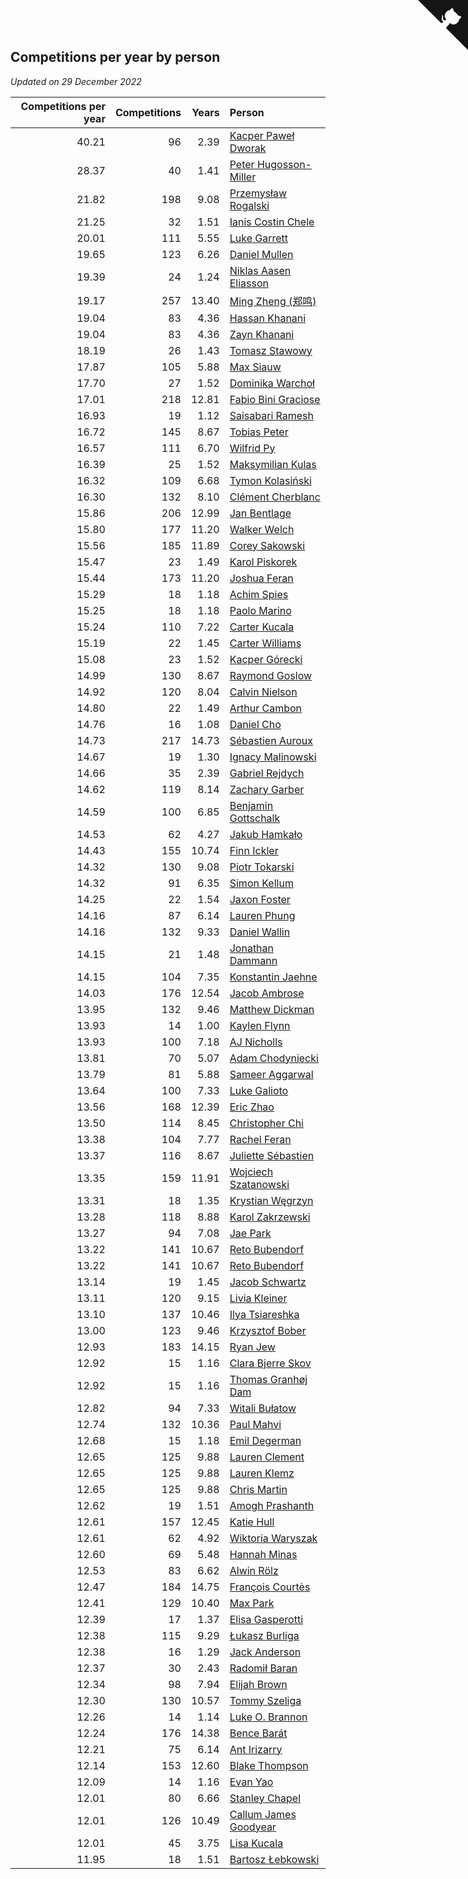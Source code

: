 ## Competitions per year by person

*Updated on 29 December 2022*

| Competitions per year | Competitions | Years | Person |
| ---: | ---: | ---: | :--- |
| 40.21 | 96 | 2.39 | [Kacper Paweł Dworak](https://www.worldcubeassociation.org/persons/2020DWOR01) |
| 28.37 | 40 | 1.41 | [Peter Hugosson-Miller](https://www.worldcubeassociation.org/persons/2021HUGO01) |
| 21.82 | 198 | 9.08 | [Przemysław Rogalski](https://www.worldcubeassociation.org/persons/2013ROGA02) |
| 21.25 | 32 | 1.51 | [Ianis Costin Chele](https://www.worldcubeassociation.org/persons/2021CHEL01) |
| 20.01 | 111 | 5.55 | [Luke Garrett](https://www.worldcubeassociation.org/persons/2017GARR05) |
| 19.65 | 123 | 6.26 | [Daniel Mullen](https://www.worldcubeassociation.org/persons/2016MULL04) |
| 19.39 | 24 | 1.24 | [Niklas Aasen Eliasson](https://www.worldcubeassociation.org/persons/2021ELIA01) |
| 19.17 | 257 | 13.40 | [Ming Zheng (郑鸣)](https://www.worldcubeassociation.org/persons/2009ZHEN11) |
| 19.04 | 83 | 4.36 | [Hassan Khanani](https://www.worldcubeassociation.org/persons/2018KHAN26) |
| 19.04 | 83 | 4.36 | [Zayn Khanani](https://www.worldcubeassociation.org/persons/2018KHAN28) |
| 18.19 | 26 | 1.43 | [Tomasz Stawowy](https://www.worldcubeassociation.org/persons/2021STAW01) |
| 17.87 | 105 | 5.88 | [Max Siauw](https://www.worldcubeassociation.org/persons/2017SIAU02) |
| 17.70 | 27 | 1.52 | [Dominika Warchoł](https://www.worldcubeassociation.org/persons/2021WARC01) |
| 17.01 | 218 | 12.81 | [Fabio Bini Graciose](https://www.worldcubeassociation.org/persons/2010GRAC02) |
| 16.93 | 19 | 1.12 | [Saisabari Ramesh](https://www.worldcubeassociation.org/persons/2021RAME01) |
| 16.72 | 145 | 8.67 | [Tobias Peter](https://www.worldcubeassociation.org/persons/2014PETE03) |
| 16.57 | 111 | 6.70 | [Wilfrid Py](https://www.worldcubeassociation.org/persons/2016PYWI01) |
| 16.39 | 25 | 1.52 | [Maksymilian Kulas](https://www.worldcubeassociation.org/persons/2021KULA02) |
| 16.32 | 109 | 6.68 | [Tymon Kolasiński](https://www.worldcubeassociation.org/persons/2016KOLA02) |
| 16.30 | 132 | 8.10 | [Clément Cherblanc](https://www.worldcubeassociation.org/persons/2014CHER05) |
| 15.86 | 206 | 12.99 | [Jan Bentlage](https://www.worldcubeassociation.org/persons/2010BENT01) |
| 15.80 | 177 | 11.20 | [Walker Welch](https://www.worldcubeassociation.org/persons/2011WELC01) |
| 15.56 | 185 | 11.89 | [Corey Sakowski](https://www.worldcubeassociation.org/persons/2011SAKO01) |
| 15.47 | 23 | 1.49 | [Karol Piskorek](https://www.worldcubeassociation.org/persons/2021PISK01) |
| 15.44 | 173 | 11.20 | [Joshua Feran](https://www.worldcubeassociation.org/persons/2011FERA01) |
| 15.29 | 18 | 1.18 | [Achim Spies](https://www.worldcubeassociation.org/persons/2021SPIE01) |
| 15.25 | 18 | 1.18 | [Paolo Marino](https://www.worldcubeassociation.org/persons/2021MARI04) |
| 15.24 | 110 | 7.22 | [Carter Kucala](https://www.worldcubeassociation.org/persons/2015KUCA01) |
| 15.19 | 22 | 1.45 | [Carter Williams](https://www.worldcubeassociation.org/persons/2021WILL06) |
| 15.08 | 23 | 1.52 | [Kacper Górecki](https://www.worldcubeassociation.org/persons/2021GORE01) |
| 14.99 | 130 | 8.67 | [Raymond Goslow](https://www.worldcubeassociation.org/persons/2014GOSL01) |
| 14.92 | 120 | 8.04 | [Calvin Nielson](https://www.worldcubeassociation.org/persons/2014NIEL03) |
| 14.80 | 22 | 1.49 | [Arthur Cambon](https://www.worldcubeassociation.org/persons/2021CAMB01) |
| 14.76 | 16 | 1.08 | [Daniel Cho](https://www.worldcubeassociation.org/persons/2021CHOD01) |
| 14.73 | 217 | 14.73 | [Sébastien Auroux](https://www.worldcubeassociation.org/persons/2008AURO01) |
| 14.67 | 19 | 1.30 | [Ignacy Malinowski](https://www.worldcubeassociation.org/persons/2021MALI02) |
| 14.66 | 35 | 2.39 | [Gabriel Rejdych](https://www.worldcubeassociation.org/persons/2020REJD01) |
| 14.62 | 119 | 8.14 | [Zachary Garber](https://www.worldcubeassociation.org/persons/2014GARB01) |
| 14.59 | 100 | 6.85 | [Benjamin Gottschalk](https://www.worldcubeassociation.org/persons/2016GOTT01) |
| 14.53 | 62 | 4.27 | [Jakub Hamkało](https://www.worldcubeassociation.org/persons/2018HAMK01) |
| 14.43 | 155 | 10.74 | [Finn Ickler](https://www.worldcubeassociation.org/persons/2012ICKL01) |
| 14.32 | 130 | 9.08 | [Piotr Tokarski](https://www.worldcubeassociation.org/persons/2013TOKA01) |
| 14.32 | 91 | 6.35 | [Simon Kellum](https://www.worldcubeassociation.org/persons/2016KELL12) |
| 14.25 | 22 | 1.54 | [Jaxon Foster](https://www.worldcubeassociation.org/persons/2021FOST01) |
| 14.16 | 87 | 6.14 | [Lauren Phung](https://www.worldcubeassociation.org/persons/2016PHUN02) |
| 14.16 | 132 | 9.33 | [Daniel Wallin](https://www.worldcubeassociation.org/persons/2013WALL03) |
| 14.15 | 21 | 1.48 | [Jonathan Dammann](https://www.worldcubeassociation.org/persons/2021DAMM01) |
| 14.15 | 104 | 7.35 | [Konstantin Jaehne](https://www.worldcubeassociation.org/persons/2015JAEH01) |
| 14.03 | 176 | 12.54 | [Jacob Ambrose](https://www.worldcubeassociation.org/persons/2010AMBR01) |
| 13.95 | 132 | 9.46 | [Matthew Dickman](https://www.worldcubeassociation.org/persons/2013DICK01) |
| 13.93 | 14 | 1.00 | [Kaylen Flynn](https://www.worldcubeassociation.org/persons/2022FLYN01) |
| 13.93 | 100 | 7.18 | [AJ Nicholls](https://www.worldcubeassociation.org/persons/2015NICH04) |
| 13.81 | 70 | 5.07 | [Adam Chodyniecki](https://www.worldcubeassociation.org/persons/2017CHOD02) |
| 13.79 | 81 | 5.88 | [Sameer Aggarwal](https://www.worldcubeassociation.org/persons/2017AGGA01) |
| 13.64 | 100 | 7.33 | [Luke Galioto](https://www.worldcubeassociation.org/persons/2015GALI02) |
| 13.56 | 168 | 12.39 | [Eric Zhao](https://www.worldcubeassociation.org/persons/2010ZHAO19) |
| 13.50 | 114 | 8.45 | [Christopher Chi](https://www.worldcubeassociation.org/persons/2014CHIC01) |
| 13.38 | 104 | 7.77 | [Rachel Feran](https://www.worldcubeassociation.org/persons/2015FERA01) |
| 13.37 | 116 | 8.67 | [Juliette Sébastien](https://www.worldcubeassociation.org/persons/2014SEBA01) |
| 13.35 | 159 | 11.91 | [Wojciech Szatanowski](https://www.worldcubeassociation.org/persons/2011SZAT01) |
| 13.31 | 18 | 1.35 | [Krystian Węgrzyn](https://www.worldcubeassociation.org/persons/2021WEGR01) |
| 13.28 | 118 | 8.88 | [Karol Zakrzewski](https://www.worldcubeassociation.org/persons/2014ZAKR01) |
| 13.27 | 94 | 7.08 | [Jae Park](https://www.worldcubeassociation.org/persons/2015PARK24) |
| 13.22 | 141 | 10.67 | [Reto Bubendorf](https://www.worldcubeassociation.org/persons/2012BUBE01) |
| 13.22 | 141 | 10.67 | [Reto Bubendorf](https://www.worldcubeassociation.org/persons/2012BUBE01) |
| 13.14 | 19 | 1.45 | [Jacob Schwartz](https://www.worldcubeassociation.org/persons/2021SCHW01) |
| 13.11 | 120 | 9.15 | [Livia Kleiner](https://www.worldcubeassociation.org/persons/2013KLEI03) |
| 13.10 | 137 | 10.46 | [Ilya Tsiareshka](https://www.worldcubeassociation.org/persons/2012TERE01) |
| 13.00 | 123 | 9.46 | [Krzysztof Bober](https://www.worldcubeassociation.org/persons/2013BOBE01) |
| 12.93 | 183 | 14.15 | [Ryan Jew](https://www.worldcubeassociation.org/persons/2008JEWR01) |
| 12.92 | 15 | 1.16 | [Clara Bjerre Skov](https://www.worldcubeassociation.org/persons/2021SKOV01) |
| 12.92 | 15 | 1.16 | [Thomas Granhøj Dam](https://www.worldcubeassociation.org/persons/2021DAMT01) |
| 12.82 | 94 | 7.33 | [Witali Bułatow](https://www.worldcubeassociation.org/persons/2015BUAT01) |
| 12.74 | 132 | 10.36 | [Paul Mahvi](https://www.worldcubeassociation.org/persons/2012MAHV01) |
| 12.68 | 15 | 1.18 | [Emil Degerman](https://www.worldcubeassociation.org/persons/2021DEGE01) |
| 12.65 | 125 | 9.88 | [Lauren Clement](https://www.worldcubeassociation.org/persons/2013KLEM01) |
| 12.65 | 125 | 9.88 | [Lauren Klemz](https://www.worldcubeassociation.org/persons/2013KLEM01) |
| 12.65 | 125 | 9.88 | [Chris Martin](https://www.worldcubeassociation.org/persons/2013MART03) |
| 12.62 | 19 | 1.51 | [Amogh Prashanth](https://www.worldcubeassociation.org/persons/2021PRAS01) |
| 12.61 | 157 | 12.45 | [Katie Hull](https://www.worldcubeassociation.org/persons/2010HULL01) |
| 12.61 | 62 | 4.92 | [Wiktoria Waryszak](https://www.worldcubeassociation.org/persons/2018WARY01) |
| 12.60 | 69 | 5.48 | [Hannah Minas](https://www.worldcubeassociation.org/persons/2017MINA04) |
| 12.53 | 83 | 6.62 | [Alwin Rölz](https://www.worldcubeassociation.org/persons/2016ROLZ01) |
| 12.47 | 184 | 14.75 | [François Courtès](https://www.worldcubeassociation.org/persons/2008COUR01) |
| 12.41 | 129 | 10.40 | [Max Park](https://www.worldcubeassociation.org/persons/2012PARK03) |
| 12.39 | 17 | 1.37 | [Elisa Gasperotti](https://www.worldcubeassociation.org/persons/2021GASP01) |
| 12.38 | 115 | 9.29 | [Łukasz Burliga](https://www.worldcubeassociation.org/persons/2013BURL01) |
| 12.38 | 16 | 1.29 | [Jack Anderson](https://www.worldcubeassociation.org/persons/2021ANDE05) |
| 12.37 | 30 | 2.43 | [Radomił Baran](https://www.worldcubeassociation.org/persons/2020BARA02) |
| 12.34 | 98 | 7.94 | [Elijah Brown](https://www.worldcubeassociation.org/persons/2015BROW03) |
| 12.30 | 130 | 10.57 | [Tommy Szeliga](https://www.worldcubeassociation.org/persons/2012SZEL01) |
| 12.26 | 14 | 1.14 | [Luke O. Brannon](https://www.worldcubeassociation.org/persons/2021BRAN02) |
| 12.24 | 176 | 14.38 | [Bence Barát](https://www.worldcubeassociation.org/persons/2008BARA01) |
| 12.21 | 75 | 6.14 | [Ant Irizarry](https://www.worldcubeassociation.org/persons/2016IRIZ02) |
| 12.14 | 153 | 12.60 | [Blake Thompson](https://www.worldcubeassociation.org/persons/2010THOM03) |
| 12.09 | 14 | 1.16 | [Evan Yao](https://www.worldcubeassociation.org/persons/2021YAOE02) |
| 12.01 | 80 | 6.66 | [Stanley Chapel](https://www.worldcubeassociation.org/persons/2016CHAP04) |
| 12.01 | 126 | 10.49 | [Callum James Goodyear](https://www.worldcubeassociation.org/persons/2012GOOD02) |
| 12.01 | 45 | 3.75 | [Lisa Kucala](https://www.worldcubeassociation.org/persons/2019KUCA01) |
| 11.95 | 18 | 1.51 | [Bartosz Łebkowski](https://www.worldcubeassociation.org/persons/2021LEBK01) |


<a href="https://github.com/JustinTimeCuber/wca_statistics" class="github-corner" aria-label="View source on Github"><svg width="80" height="80" viewBox="0 0 250 250" style="fill:#151513; color:#fff; position: absolute; top: 0; border: 0; right: 0;" aria-hidden="true"><path d="M0,0 L115,115 L130,115 L142,142 L250,250 L250,0 Z"></path><path d="M128.3,109.0 C113.8,99.7 119.0,89.6 119.0,89.6 C122.0,82.7 120.5,78.6 120.5,78.6 C119.2,72.0 123.4,76.3 123.4,76.3 C127.3,80.9 125.5,87.3 125.5,87.3 C122.9,97.6 130.6,101.9 134.4,103.2" fill="currentColor" style="transform-origin: 130px 106px;" class="octo-arm"></path><path d="M115.0,115.0 C114.9,115.1 118.7,116.5 119.8,115.4 L133.7,101.6 C136.9,99.2 139.9,98.4 142.2,98.6 C133.8,88.0 127.5,74.4 143.8,58.0 C148.5,53.4 154.0,51.2 159.7,51.0 C160.3,49.4 163.2,43.6 171.4,40.1 C171.4,40.1 176.1,42.5 178.8,56.2 C183.1,58.6 187.2,61.8 190.9,65.4 C194.5,69.0 197.7,73.2 200.1,77.6 C213.8,80.2 216.3,84.9 216.3,84.9 C212.7,93.1 206.9,96.0 205.4,96.6 C205.1,102.4 203.0,107.8 198.3,112.5 C181.9,128.9 168.3,122.5 157.7,114.1 C157.9,116.9 156.7,120.9 152.7,124.9 L141.0,136.5 C139.8,137.7 141.6,141.9 141.8,141.8 Z" fill="currentColor" class="octo-body"></path></svg></a><style>.github-corner:hover .octo-arm{animation:octocat-wave 560ms ease-in-out}@keyframes octocat-wave{0%,100%{transform:rotate(0)}20%,60%{transform:rotate(-25deg)}40%,80%{transform:rotate(10deg)}}@media (max-width:500px){.github-corner:hover .octo-arm{animation:none}.github-corner .octo-arm{animation:octocat-wave 560ms ease-in-out}}</style>
